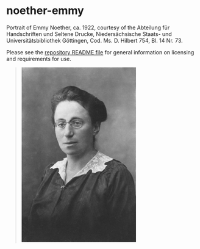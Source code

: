 # noether-emmy

Portrait of Emmy Noether, ca. 1922, courtesy of the Abteilung für
Handschriften und Seltene Drucke, Niedersächsische Staats- und
Universitätsbibliothek Göttingen, Cod. Ms. D. Hilbert 754, Bl. 14
Nr. 73.

Please see the [repository README file](https://github.com/OpenLogicProject/photos/blob/master/README.md) for general information on licensing and requirements for use.

> ![noether-emmy](https://github.com/OpenLogicProject/photos/blob/master/noether-emmy/noether-emmy-small.png)
